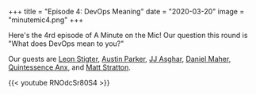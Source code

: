 +++
title = "Episode 4: DevOps Meaning"
date = "2020-03-20"
image = "minutemic4.png"
+++

Here's the 4rd episode of A Minute on the Mic! Our question this round is "What does DevOps mean to you?"

Our guests are
[Leon Stigter](https://twitter.com/retgits),
[Austin Parker](https://twitter.com/austinlparker),
[JJ Asghar](https://twitter.com/jjasghar),
[Daniel Maher](https://twitter.com/phrawzty),
[Quintessence Anx](https://twitter.com/QuintessenceAnx), and
[Matt Stratton](https://twitter.com/mattstratton).

{{< youtube RNOdcSr80S4 >}}
